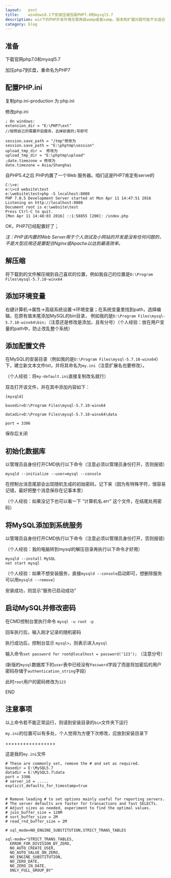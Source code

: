 ```yaml
---
layout:   post
title:    windows8.1下安装压缩包版PHP7.0和mysql5.7
description: win下的PHP开发环境无需再装wamp或者xamp，版本和扩展问题可能不太适合项目的开发，直接解压缩，简单粗暴
category: blog
---
```


## 准备

下载官网php7.0和mysql5.7

加压php7到E盘，重命名为PHP7

## 配置PHP.ini

复制php.ini-production 为 php.ini

修改php.ini

    ; On windows:
    extension_dir = "E:\PHP7\ext"
    //按照自己的需要开启服务，去掉前面的;号即可

    session.save_path = "/tmp"修改为
    session.save_path = "E:\phptmp\session"
    upload_tmp_dir =  修改为
    upload_tmp_dir = "E:\phptmp\upload"
    ;date.timezone = 修改为
    date.timezone = Asia/Shanghai

自PHP5.4之后 PHP内置了一个Web 服务器。咱们这是PHP7肯定有serve的

    C:\>e:
    e:\>cd website\test
    e:\website\test>php -S localhost:8080
    PHP 7.0.5 Development Server started at Mon Apr 11 14:47:51 2016
    Listening on http://localhost:8080
    Document root is e:\website\test
    Press Ctrl-C to quit.
    [Mon Apr 11 14:48:03 2016] ::1:58855 [200]: /index.php

OK，PHP7已经配置好了；

*注：PHP该内置的Web Server用于个人测试及小网站的开发是没有任何问题的，不是大型应用还是要配合Nginx或Apache以达到最高效率。*

## 解压缩

将下载到的文件解压缩到自己喜欢的位置，例如我自己的位置是`D:\Program Files\mysql-5.7.10-winx64`

## 添加环境变量

右键计算机->属性->高级系统设置->环境变量；在系统变量里找到path，选择编辑，在原有值末尾添加MySQL的bin目录， 例如我的是`D:\Program Files\mysql-5.7.10-winx64\bin;`（注意还是修改是添加，且有分号）（个人经验：放在用户变量的path中，防止改乱整个系统）

## 添加配置文件

在MySQL的安装目录（例如我的是`D:\Program Files\mysql-5.7.10-winx64`）下，建立新文本文件txt，并将其命名为`my.ini`（注意扩展名也要修改）。

（个人经验：将`my-default.ini`直接复制改名就行）

双击打开该文件，并在其中添加内容如下：

    [mysqld]

    basedir=D:\Program Files\mysql-5.7.10-winx64

    datadir=D:\Program Files\mysql-5.7.10-winx64\data

    port = 3306

保存后关闭

## 初始化数据库

以管理员自身份打开CMD执行以下命令（注意必须以管理员身份打开，否则报错）

    mysqld --initialize --user=mysql --console

在控制台消息尾部会出现随机生成的初始密码，记下来（因为有特殊字符，很容易记错，最好把整个消息保存在记事本里）

（个人经验：如果没记下也可以看一下 “计算机名.err” 这个文件，在结尾处用密码）

## 将MySQL添加到系统服务

以管理员自身份打开CMD执行以下命令（注意必须以管理员身份打开，否则报错）

（个人经验：我的电脑转到mysql的解压目录再执行以下命令才好用）

    mysqld --install MySQL
    net start mysql

（个人经验：如果不想安装服务，直接`mysqld --console`启动即可，想删除服务可以用`mysqld --remove`）

安装成功，则显示“服务已启动成功”

## 启动MySQL并修改密码

在CMD控制台里执行命令  `mysql -u root -p`

回车执行后，输入刚才记录的随机密码

执行成功后，控制台显示 `mysql>`，则表示进入`mysql`

输入命令`set password for root@localhost = password(‘123‘);` （注意分号）

(新版的`mysql`数据库下的`user`表中已经没有`Password`字段了而是将加密后的用户密码存储于`authentication_string`字段)

此时`root`用户的密码修改为`123`

END

## 注意事项

以上命令若不能正常运行，则请到安装目录的`bin`文件夹下运行

`my.ini`的位置可以有多处，个人觉得为方便下次修改，应放到安装目录下

+++++++++++++++++

这是我的`my.ini`文件

    # These are commonly set, remove the # and set as required.
    basedir = E:\MySQL5.7
    datadir = E:\MySQL5.7\data
    port = 3306
    # server_id = .....
    explicit_defaults_for_timestamp=true


    # Remove leading # to set options mainly useful for reporting servers.
    # The server defaults are faster for transactions and fast SELECTs.
    # Adjust sizes as needed, experiment to find the optimal values.
    # join_buffer_size = 128M
    # sort_buffer_size = 2M
    # read_rnd_buffer_size = 2M

    # sql_mode=NO_ENGINE_SUBSTITUTION,STRICT_TRANS_TABLES

    sql-mode="STRICT_TRANS_TABLES,
      ERROR_FOR_DIVISION_BY_ZERO,
      NO_AUTO_CREATE_USER,
      NO_AUTO_VALUE_ON_ZERO,
      NO_ENGINE_SUBSTITUTION,
      NO_ZERO_DATE,
      NO_ZERO_IN_DATE,
      ONLY_FULL_GROUP_BY"
